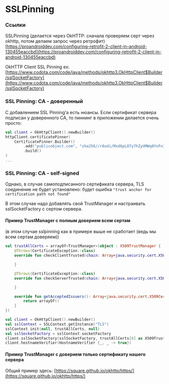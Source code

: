 # SSLPinning

### Ссылки

SSLPinning (делается через OkHTTP: сначала проверяем серт через okhttp, потом делаем запрос через ретрофит)\
[https://proandroiddev.com/configuring-retrofit-2-client-in-android-130455eaccbd](https://proandroiddev.com/configuring-retrofit-2-client-in-android-130455eaccbd)

OkHTTP Client SSL Pinning ex:\
[https://www.codota.com/code/java/methods/okhttp3.OkHttpClient$Builder/sslSocketFactory](https://www.codota.com/code/java/methods/okhttp3.OkHttpClient$Builder/sslSocketFactory)

### SSL Pinning: CA - доверенный

С добавлением SSL Pinning'а есть нюансы. Если сертификат сервера подписан у доверенного CA, то пиннинг в приложении делается очень просто:

```kotlin
val client = OkHttpClient().newBuilder()
httpClient.certificatePinner(
    CertificatePinner.Builder()
        .add("publicobject.com", "sha256//r8udi/Mxd6pLO7y7hZyUMWq8YnFnIWXCqeHsTDRqy8=")
        .build()
)
...
```

### SSL Pinning: CA - self-signed

Однако, в случае самоподписанного сертификата сервера, TLS соединение не будет установлено: будет ошибка `"trust anchor for certification path not found"`

В этом случае надо добавлять свой TrustManager и настраивать sslSocketFactory с сертом сервера.

#### Пример TrustManager с полным доверием всем сертам&#x20;

(в этом случае sslpinning как в примере выше не сработает (ведь мы всем сертам доверяем))

```kotlin
val trustAllCerts = arrayOf<TrustManager>(object : X509TrustManager {
    @Throws(CertificateException::class)
    override fun checkClientTrusted(chain: Array<java.security.cert.X509Certificate>, authType: String) {

    }

    @Throws(CertificateException::class)
    override fun checkServerTrusted(chain: Array<java.security.cert.X509Certificate>, authType: String) {

    }

    override fun getAcceptedIssuers(): Array<java.security.cert.X509Certificate> {
        return arrayOf()
    }
})

val client = OkHttpClient().newBuilder()
val sslContext = SSLContext.getInstance("TLS")
sslContext.init(null, trustAllCerts, null)
val sslSocketFactory = sslContext.socketFactory
client.sslSocketFactory(sslSocketFactory, trustAllCerts[0] as X509TrustManager)
client.hostnameVerifier(HostnameVerifier {_, _ -> true})
```

#### Пример TrustManager с доверием только сертификату нашего сервера

Общий пример здесь: [https://square.github.io/okhttp/https/](https://square.github.io/okhttp/https/)

```
```
